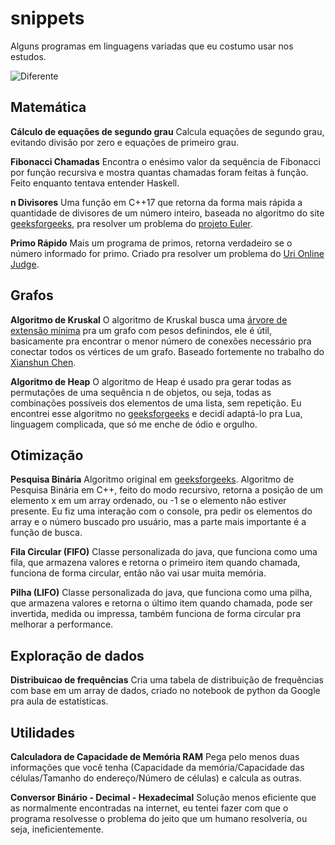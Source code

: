 # snippets

Alguns programas em linguagens variadas que eu costumo usar nos estudos.

![Diferente](https://catracalivre.com.br/wp-content/uploads/2016/11/meme-10-450x487.jpg)

## Matemática

**Cálculo de equações de segundo grau**
Calcula equações de segundo grau, evitando divisão por zero e equações de primeiro grau.

**Fibonacci Chamadas**
Encontra o enésimo valor da sequência de Fibonacci por função recursiva e mostra quantas chamadas foram feitas à função. Feito enquanto tentava entender Haskell.

**n Divisores**
Uma função em C++17 que retorna da forma mais rápida a quantidade de divisores de um número inteiro, baseada no algoritmo do site [geeksforgeeks](https://www.geeksforgeeks.org/count-divisors-n-on13/), pra resolver um problema do [projeto Euler](https://projecteuler.net).

**Primo Rápido**
Mais um programa de primos, retorna verdadeiro se o número informado for primo. Criado pra resolver um problema do [Uri Online Judge](https://www.urionlinejudge.com.br).

## Grafos

**Algoritmo de Kruskal**
O algoritmo de Kruskal busca uma [árvore de extensão mínima](https://pt.wikipedia.org/wiki/%C3%81rvore_de_extens%C3%A3o_m%C3%ADnima) pra um grafo com pesos definindos, ele é útil, basicamente pra encontrar o menor número de conexões necessário pra conectar todos os vértices de um grafo. Baseado fortemente no trabalho do [Xianshun Chen](https://github.com/chen0040/lua-graph/find/master).

**Algoritmo de Heap**
O algoritmo de Heap é usado pra gerar todas as permutações de uma sequência n de objetos, ou seja, todas as combinações possíveis dos elementos de uma lista, sem repetição. Eu encontrei esse algoritmo no [geeksforgeeks](https://www.geeksforgeeks.org/heaps-algorithm-for-generating-permutations/) e decidí adaptá-lo pra Lua, linguagem complicada, que só me enche de ódio e orgulho.

## Otimização

**Pesquisa Binária**
Algoritmo original em [geeksforgeeks](https://www.geeksforgeeks.org/binary-search/). Algoritmo de Pesquisa Binária em C++, feito do modo recursivo, retorna a posição de um elemento x em um array ordenado, ou -1 se o elemento não estiver presente. Eu fiz uma interação com o console, pra pedir os elementos do array e o número buscado pro usuário, mas a parte mais importante é a função de busca.

**Fila Circular (FIFO)**
Classe personalizada do java, que funciona como uma fila, que armazena valores e retorna o primeiro item quando chamada, funciona de forma circular, então não vai usar muita memória.

**Pilha (LIFO)**
Classe personalizada do java, que funciona como uma pilha, que armazena valores e retorna o último item quando chamada, pode ser invertida, medida ou impressa, também funciona de forma circular pra melhorar a performance.

## Exploração de dados

**Distribuicao de frequências**
Cria uma tabela de distribuição de frequências com base em um array de dados, criado no notebook de python da Google pra aula de estatísticas.

## Utilidades

**Calculadora de Capacidade de Memória RAM**
Pega pelo menos duas informações que você tenha (Capacidade da memória/Capacidade das células/Tamanho do endereço/Número de células) e calcula as outras.

**Conversor Binário - Decimal - Hexadecimal**
Solução menos eficiente que as normalmente encontradas na internet, eu tentei fazer com que o programa resolvesse o problema do jeito que um humano resolveria, ou seja, ineficientemente.
